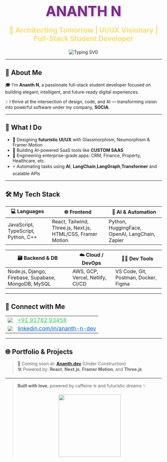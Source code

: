 <h1 align="center" style="color:#7A288A; font-size: 3.2em; font-weight: bold; text-shadow: 2px 2px 8px rgba(0,0,0,0.25);">
  ANANTH N
</h1>

<h3 align="center" style="color:#F7DC6F; font-size: 1.6em; margin-top: -10px;">
  🚀 Architecting Tomorrow | UI/UX Visionary | Full-Stack Student Developer
</h3>

<p align="center">
  <img src="https://readme-typing-svg.demolab.com?font=Fira+Code&size=22&duration=3000&pause=1000&color=34C759&center=true&vCenter=true&width=500&lines=Elite+Developer;Creative+Prompt+Engineer;Open+Source+Lover;AI+Engineer+in+Progress" alt="Typing SVG" />
</p>

---

## 💎 About Me

🎓 I'm <strong>Ananth N</strong>, a passionate full-stack student developer focused on building elegant, intelligent, and future-ready digital experiences.

💡 I thrive at the intersection of design, code, and AI — transforming vision into powerful software under my company, <strong>SOCIA</strong>.

---

## 🚀 What I Do

- 🎨 Designing **futuristic UI/UX** with Glassmorphism, Neumorphism & Framer Motion  
- 🧠 Building AI-powered SaaS tools like <strong>CUSTOM SAAS </strong>  
- 💼 Engineering enterprise-grade apps: CRM, Finance, Property, Healthcare, etc.  
- ⚡ Automating tasks using **AI**, **LangChain**,**LangGraph**,**Transformer** and scalable APIs  

---

## 🛠️ My Tech Stack

| 💻 Languages | 🌐 Frontend | 🧠 AI & Automation |
|-------------|-------------|-------------------|
| JavaScript, TypeScript, Python, C++ | React, Tailwind, Three.js, Next.js, HTML/CSS, Framer Motion | Python, HuggingFace, OpenAI, LangChain, Zapier |

| 🗃️ Backend & DB | ☁️ Cloud / DevOps | 🧑‍💻 Dev Tools |
|------------------|------------------|----------------|
| Node.js, Django, Firebase, Supabase, MongoDB, MySQL | AWS, GCP, Vercel, Netlify, CI/CD | VS Code, Git, Postman, Docker, Figma |

---

## 📱 Connect with Me

<table align="center">
  <tr>
    <td><img src="https://img.icons8.com/color/48/000000/whatsapp--v1.png"/></td>
    <td><a href="https://wa.link/pnboci" target="_blank" style="color:#34C759; font-size: 1.1em;">+91 91762 93458</a></td>
  </tr>
  <tr>
    <td><img src="https://img.icons8.com/color/48/000000/linkedin.png"/></td>
    <td><a href="[https://www.linkedin.com/in/ananth-n-dev](https://www.linkedin.com/in/ananth-n-583036233?utm_source=share&utm_campaign=share_via&utm_content=profile&utm_medium=android_app" target="_blank" style="color:#0A66C2; font-size: 1.1em;">linkedin.com/in/ananth-n-dev</a></td>
  </tr>
</table>

---

## 🌐 Portfolio & Projects

> 🔗 Coming soon at: **[Ananth.dev](ananthdev.vercel.app)** (Under Construction)  
> 🛠️ Powered by: **React**, **Next.js**, **Framer Motion**, and **Three.js**  

---

> **Built with love**, powered by caffeine ☕ and futuristic dreams ✨  
> <p align="center"><img src="https://media.giphy.com/media/13HgwGsXF0aiGY/giphy.gif" width="200" /></p>

